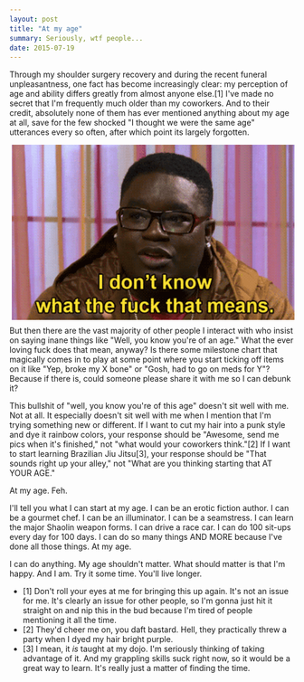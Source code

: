 ```yaml
---
layout: post
title: "At my age"
summary: Seriously, wtf people...
date: 2015-07-19
---
```


Through my shoulder surgery recovery and during the recent funeral unpleasantness, one fact has become increasingly clear: my perception of age and ability differs greatly from almost anyone else.[1] I've made no secret that I'm frequently much older than my coworkers. And to their credit, absolutely none of them has ever mentioned anything about my age at all, save for the few shocked "I thought we were the same age" utterances every so often, after which point its largely forgotten.

<img src="/img/age-wtf.gif" alt="I don't know what the fuck that means animated gif" style="float:right;PADDING-LEFT: 10px;PADDING-BOTTOM: 10px">But then there are the vast majority of other people I interact with who insist on saying inane things like "Well, you know you're of an age." What the ever loving fuck does that mean, anyway? Is there some milestone chart that magically comes in to play at some point where you start ticking off items on it like "Yep, broke my X bone" or "Gosh, had to go on meds for Y"? Because if there is, could someone please share it with me so I can debunk it?

This bullshit of "well, you know you're of this age" doesn't sit well with me. Not at all. It especially doesn't sit well with me when I mention that I'm trying something new or different. If I want to cut my hair into a punk style and dye it rainbow colors, your response should be "Awesome, send me pics when it's finished," not "what would your coworkers think."[2] If I want to start learning Brazilian Jiu Jitsu[3], your response should be "That sounds right up your alley," not "What are you thinking starting that AT YOUR AGE."

At my age. Feh.

I'll tell you what I can start at my age. I can be an erotic fiction author. I can be a gourmet chef. I can be an illuminator. I can be a seamstress. I can learn the major Shaolin weapon forms. I can drive a race car. I can do 100 sit-ups every day for 100 days. I can do so many things AND MORE because I've done all those things. At my age.

I can do anything. My age shouldn't matter. What should matter is that I'm happy. And I am. Try it some time. You'll live longer.

* [1] Don't roll your eyes at me for bringing this up again. It's not an issue for me. It's clearly an issue for other people, so I'm gonna just hit it straight on and nip this in the bud because I'm tired of people mentioning it all the time.
* [2] They'd cheer me on, you daft bastard. Hell, they practically threw a party when I dyed my hair bright purple.
* [3] I mean, it *is* taught at my dojo. I'm seriously thinking of taking advantage of it. And my grappling skills suck right now, so it would be a great way to learn. It's really just a matter of finding the time.
